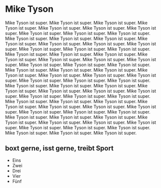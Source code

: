 # Mike Tyson

Mike Tyson ist super. Mike Tyson ist super. Mike Tyson ist super. Mike Tyson ist super. Mike Tyson ist super. Mike Tyson ist super. Mike Tyson ist super. Mike Tyson ist super. Mike Tyson ist super. Mike Tyson ist super. Mike Tyson ist super. Mike Tyson ist super. Mike Tyson ist super. Mike Tyson ist super. Mike Tyson ist super. Mike Tyson ist super. Mike Tyson ist super. Mike Tyson ist super. Mike Tyson ist super. Mike Tyson ist super. Mike Tyson ist super. Mike Tyson ist super. Mike Tyson ist super. Mike Tyson ist super. Mike Tyson ist super. Mike Tyson ist super. Mike Tyson ist super. Mike Tyson ist super. Mike Tyson ist super. Mike Tyson ist super. Mike Tyson ist super. Mike Tyson ist super. Mike Tyson ist super. Mike Tyson ist super. Mike Tyson ist super. Mike Tyson ist super. Mike Tyson ist super. Mike Tyson ist super. Mike Tyson ist super. Mike Tyson ist super. Mike Tyson ist super. Mike Tyson ist super. Mike Tyson ist super. Mike Tyson ist super. Mike Tyson ist super. Mike Tyson ist super. Mike Tyson ist super. Mike Tyson ist super. Mike Tyson ist super. Mike Tyson ist super. Mike Tyson ist super. Mike Tyson ist super. Mike Tyson ist super. Mike Tyson ist super. Mike Tyson ist super. Mike Tyson ist super. Mike Tyson ist super. Mike Tyson ist super. Mike Tyson ist super. Mike Tyson ist super. Mike Tyson ist super. Mike Tyson ist super. Mike Tyson ist super. Mike Tyson ist super. Mike Tyson ist super. Mike Tyson ist super. Mike Tyson ist super. Mike Tyson ist super. Mike Tyson ist super. Mike Tyson ist super. Mike Tyson ist super. Mike Tyson ist super. Mike Tyson ist super. 

## boxt gerne, isst gerne, treibt Sport
* Eins
* Zwei
* Drei
* Vier
* Fünf